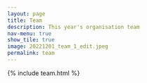 ```yaml
---
layout: page
title: Team
description: This year's organisation team
nav-menu: true
show_tile: true
image: 20221201_team_1_edit.jpeg
permalink: team
---
```

 {% include team.html %}
